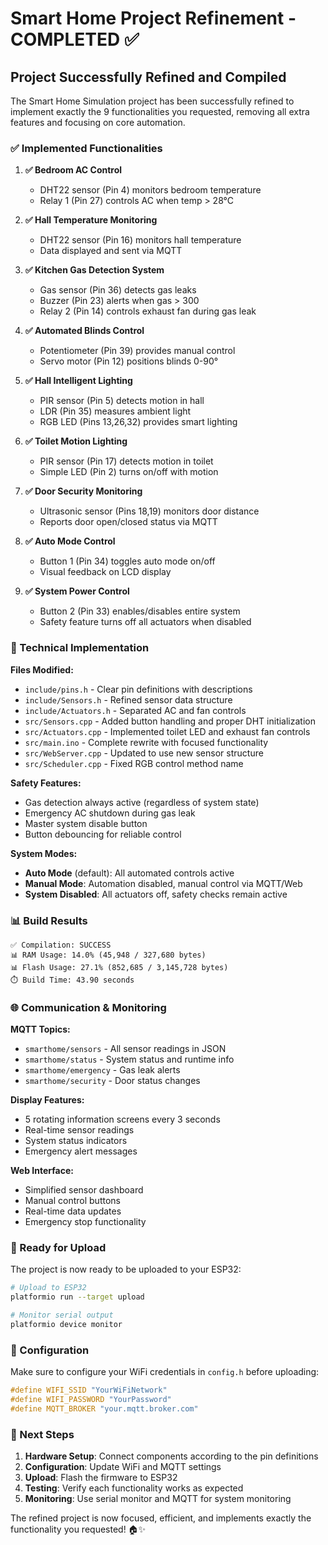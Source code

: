 # Smart Home Project Refinement - COMPLETED ✅

## Project Successfully Refined and Compiled

The Smart Home Simulation project has been successfully refined to implement exactly the 9 functionalities you requested, removing all extra features and focusing on core automation.

### ✅ Implemented Functionalities

1. **✅ Bedroom AC Control**
   - DHT22 sensor (Pin 4) monitors bedroom temperature
   - Relay 1 (Pin 27) controls AC when temp > 28°C

2. **✅ Hall Temperature Monitoring** 
   - DHT22 sensor (Pin 16) monitors hall temperature
   - Data displayed and sent via MQTT

3. **✅ Kitchen Gas Detection System**
   - Gas sensor (Pin 36) detects gas leaks
   - Buzzer (Pin 23) alerts when gas > 300
   - Relay 2 (Pin 14) controls exhaust fan during gas leak

4. **✅ Automated Blinds Control**
   - Potentiometer (Pin 39) provides manual control
   - Servo motor (Pin 12) positions blinds 0-90°

5. **✅ Hall Intelligent Lighting**
   - PIR sensor (Pin 5) detects motion in hall
   - LDR (Pin 35) measures ambient light
   - RGB LED (Pins 13,26,32) provides smart lighting

6. **✅ Toilet Motion Lighting**
   - PIR sensor (Pin 17) detects motion in toilet
   - Simple LED (Pin 2) turns on/off with motion

7. **✅ Door Security Monitoring**
   - Ultrasonic sensor (Pins 18,19) monitors door distance
   - Reports door open/closed status via MQTT

8. **✅ Auto Mode Control**
   - Button 1 (Pin 34) toggles auto mode on/off
   - Visual feedback on LCD display

9. **✅ System Power Control**
   - Button 2 (Pin 33) enables/disables entire system
   - Safety feature turns off all actuators when disabled

### 🔧 Technical Implementation

**Files Modified:**
- `include/pins.h` - Clear pin definitions with descriptions
- `include/Sensors.h` - Refined sensor data structure
- `include/Actuators.h` - Separated AC and fan controls
- `src/Sensors.cpp` - Added button handling and proper DHT initialization
- `src/Actuators.cpp` - Implemented toilet LED and exhaust fan controls
- `src/main.ino` - Complete rewrite with focused functionality
- `src/WebServer.cpp` - Updated to use new sensor structure
- `src/Scheduler.cpp` - Fixed RGB control method name

**Safety Features:**
- Gas detection always active (regardless of system state)
- Emergency AC shutdown during gas leak
- Master system disable button
- Button debouncing for reliable control

**System Modes:**
- **Auto Mode** (default): All automated controls active
- **Manual Mode**: Automation disabled, manual control via MQTT/Web
- **System Disabled**: All actuators off, safety checks remain active

### 📊 Build Results

```
✅ Compilation: SUCCESS
📊 RAM Usage: 14.0% (45,948 / 327,680 bytes)
📊 Flash Usage: 27.1% (852,685 / 3,145,728 bytes)
⏱️ Build Time: 43.90 seconds
```

### 🌐 Communication & Monitoring

**MQTT Topics:**
- `smarthome/sensors` - All sensor readings in JSON
- `smarthome/status` - System status and runtime info
- `smarthome/emergency` - Gas leak alerts
- `smarthome/security` - Door status changes

**Display Features:**
- 5 rotating information screens every 3 seconds
- Real-time sensor readings
- System status indicators
- Emergency alert messages

**Web Interface:**
- Simplified sensor dashboard
- Manual control buttons
- Real-time data updates
- Emergency stop functionality

### 🚀 Ready for Upload

The project is now ready to be uploaded to your ESP32:

```bash
# Upload to ESP32
platformio run --target upload

# Monitor serial output
platformio device monitor
```

### 📝 Configuration

Make sure to configure your WiFi credentials in `config.h` before uploading:

```cpp
#define WIFI_SSID "YourWiFiNetwork"
#define WIFI_PASSWORD "YourPassword"
#define MQTT_BROKER "your.mqtt.broker.com"
```

### 🎯 Next Steps

1. **Hardware Setup**: Connect components according to the pin definitions
2. **Configuration**: Update WiFi and MQTT settings
3. **Upload**: Flash the firmware to ESP32
4. **Testing**: Verify each functionality works as expected
5. **Monitoring**: Use serial monitor and MQTT for system monitoring

The refined project is now focused, efficient, and implements exactly the functionality you requested! 🏠✨
